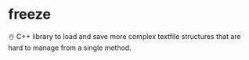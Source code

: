 # freeze
☃️ C++ library to load and save more complex textfile structures that are hard to manage from a single method.  
